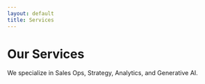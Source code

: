 ```yaml
---
layout: default
title: Services
---
```


# Our Services

We specialize in Sales Ops, Strategy, Analytics, and Generative AI.
